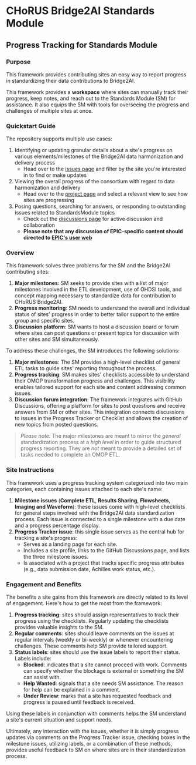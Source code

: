 # CHoRUS Bridge2AI Standards Module

## Progress Tracking for Standards Module

### Purpose
This framework provides contributing sites an easy way to report progress in standardizing their data contributions to Bridge2AI.

This framework provides a **workspace** where sites can manually track their progress, keep notes, and reach out to the Standards Module (SM) for assistance. It also equips the SM with tools for overseeing the progress and challenges of multiple sites at once. 

### Quickstart Guide
The repository supports multiple use cases:

1. Identifying or updating granular details about a site's progress on various elements/milestones of the Bridge2AI data harmonization and delivery process
    - Head over to the [issues page](https://github.com/chorus-ai/StandardsModule/issues) and filter by the site you're interested in to find or make updates
2. Viewing the overall progress of the consortium with regard to data harmonization and delivery
    - Head over to the [project page](https://github.com/orgs/chorus-ai/projects/11) and select a relevant view to see how sites are progressing
3. Posing questions, searching for answers, or responding to outstanding issues related to StandardsModule topics
    - Check out the [discussions page](https://github.com/chorus-ai/StandardsModule/discussions) for active discussion and collaboration
    - **Please note that any discussion of EPIC-specific content should directed to [EPIC's user web](https://galaxy.epic.com/)**

### Overview
This framework solves three problems for the SM and the Bridge2AI contributing sites:
1) **Major milestones**: SM seeks to provide sites with a list of major milestones involved in the ETL development, use of OHDSI tools, and concept mapping necessary to standardize data for contribution to CHoRUS Bridge2AI.
2) **Progress monitoring**: SM needs to understand the overall and individual status of sites' progress in order to better tailor support to the entire group and specific sites.
3) **Discussion platform**: SM wants to host a discussion board or forum where sites can post questions or present topics for discussion with other sites and SM simultaneously.

To address these challenges, the SM introduces the following solutions:
1) **Major milestones**: The SM provides a high-level checklist of general ETL tasks to guide sites' reporting throughout the process.
2) **Progress tracking**: SM makes sites' checklists accessible to understand their OMOP transformation progress and challenges. This visibility enables tailored support for each site and content addressing common issues.
3) **Discussion forum integration**: The framework integrates with GitHub Discussions, offering a platform for sites to post questions and receive answers from SM or other sites. This integration connects discussions to issues in the Progress Tracker or Checklist and allows the creation of new topics from posted questions.

> _Please note:_ The major milestones are meant to mirror the _general_ standardization process at a _high level_ in order to guide structured progress reporting. They are _not_ meant to provide a detailed set of tasks needed to complete an OMOP ETL.

### Site Instructions
This framework uses a progress tracking system categorized into two main categories, each containing issues attached to each site's name:
1) **Milestone issues** (**Complete ETL**, **Results Sharing**, **Flowsheets**, **Imaging and Waveform**): these issues come with high-level checklists for general steps involved with the Bridge2AI data standardization process. Each issue is connected to a single milestone with a due date and a progress percentage display.
2) **Progress Tracker issue**: this single issue serves as the central hub for tracking a site's progress:
    * Serves as a landing page for each site.
    * Includes a site profile, links to the GitHub Discussions page, and lists the three milestone issues.
    * Is associated with a project that tracks specific progress attributes (e.g., data submission date, Achilles work status, etc.).

### Engagement and Benefits
The benefits a site gains from this framework are directly related to its level of engagement.
Here's how to get the most from the framework:

1. **Progress tracking**: sites should assign representatives to track their progress using the checklists. Regularly updating the checklists provides valuable insights to the SM.
2. **Regular comments**: sites should leave comments on the issues at regular intervals (weekly or bi-weekly) or whenever encountering challenges. These comments help SM provide tailored support.
3. **Status labels**: sites should use the issue labels to report their status. Labels include:  
    * **Blocked**: indicates that a site cannot proceed with work. Comments can specify whether the blockage is external or something the SM can assist with.
    * **Help Wanted**: signals that a site needs SM assistance. The reason for help can be explained in a comment.
    * **Under Review**: marks that a site has requested feedback and progress is paused until feedback is received.
    
Using these labels in conjunction with comments helps the SM understand a site's current situation and support needs.

Ultimately, any interaction with the issues, whether it is simply progress updates via comments on the Progress Tracker issue, checking boxes in the milestone issues, utilizing labels, or a combination of these methods, provides useful feedback to SM on where sites are in their standardization process.
